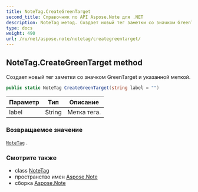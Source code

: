 ```yaml
---
title: NoteTag.CreateGreenTarget
second_title: Справочник по API Aspose.Note для .NET
description: NoteTag метод. Создает новый тег заметки со значком GreenTarget и указанной меткой.
type: docs
weight: 490
url: /ru/net/aspose.note/notetag/creategreentarget/
---
```

## NoteTag.CreateGreenTarget method

Создает новый тег заметки со значком GreenTarget и указанной меткой.

```csharp
public static NoteTag CreateGreenTarget(string label = "")
```

| Параметр | Тип | Описание |
| --- | --- | --- |
| label | String | Метка тега. |

### Возвращаемое значение

[`NoteTag`](../) .

### Смотрите также

* class [NoteTag](../)
* пространство имен [Aspose.Note](../../notetag/)
* сборка [Aspose.Note](../../../)


